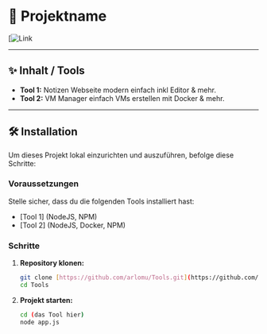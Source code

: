 # 🚀 Projektname

[![Link](https://github.com/arlomu/Tools/commits/main)


---

## ✨ Inhalt / Tools

* **Tool 1:** Notizen Webseite modern einfach inkl Editor & mehr.
* **Tool 2:** VM Manager einfach VMs erstellen mit Docker & mehr.

---

## 🛠️ Installation

Um dieses Projekt lokal einzurichten und auszuführen, befolge diese Schritte:

### Voraussetzungen

Stelle sicher, dass du die folgenden Tools installiert hast:

* [Tool 1] (NodeJS, NPM)
* [Tool 2] (NodeJS, Docker, NPM)

### Schritte

1.  **Repository klonen:**
    ```bash
    git clone [https://github.com/arlomu/Tools.git](https://github.com/arlomu/Tools.git)
    cd Tools
    ```

3.  **Projekt starten:**
    ```bash
    cd (das Tool hier)
    node app.js
    ```

